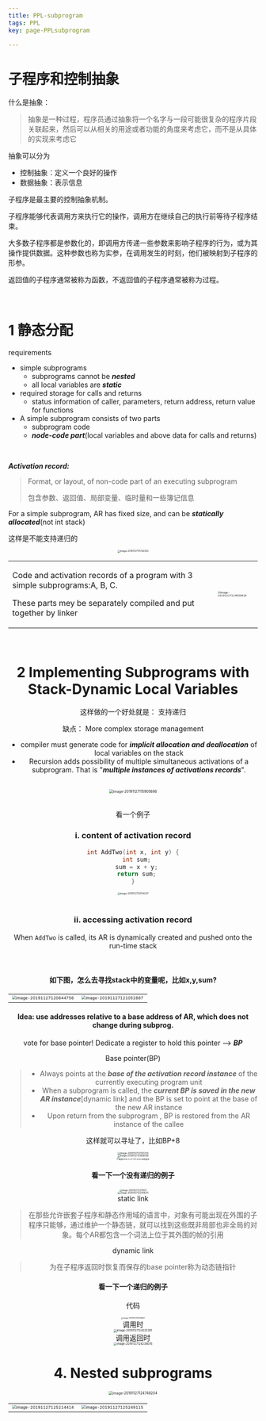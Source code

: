 ```yaml
---
title: PPL-subprogram
tags: PPL
key: page-PPLsubprogram

---
```




# 子程序和控制抽象

什么是抽象：

> 抽象是一种过程，程序员通过抽象将一个名字与一段可能很复杂的程序片段关联起来，然后可以从相关的用途或者功能的角度来考虑它，而不是从具体的实现来考虑它

抽象可以分为

* 控制抽象：定义一个良好的操作
* 数据抽象：表示信息

子程序是最主要的控制抽象机制。

子程序能够代表调用方来执行它的操作，调用方在继续自己的执行前等待子程序结束。

大多数子程序都是参数化的，即调用方传递一些参数来影响子程序的行为，或为其操作提供数据。这种参数也称为实参，在调用发生的时刻，他们被映射到子程序的形参。

返回值的子程序通常被称为函数，不返回值的子程序通常被称为过程。

<br/>



# 1 静态分配

requirements

* simple subprograms
  * subprograms cannot be ***nested***
  * all local variables are ***static***
* required storage for calls and returns
  * status information of caller, parameters, return address, return value for functions
* A simple subprogram consists of two parts
  * subprogram code
  * ***node-code part***(local variables and above data for calls and returns)

<br/>

***Activation record:***

> Format, or layout, of non-code part of an executing subprogram
>
> 包含参数、返回值、局部变量、临时量和一些簿记信息

For a simple subprogram, AR has fixed size, and can be ***statically allocated***(not int stack)

这样是不能支持递归的

<center><img src="https://miaochenlu.github.io/picture/image-20191127111726393.png" alt="image-20191127111726393" style="zoom: 33%;" />
<table>
  <tr>
    <td><p>
      Code and activation records of a program with 3 simple subprograms:A, B, C.
      </p>
      <p>
        These parts mey be separately compiled and put together by linker
      </p>
    </td>
    <td><img src="https://miaochenlu.github.io/picture/image-20191127114939416.png" alt="image-20191127114939416" style="zoom: 33%;" /></td>
  </tr>
</table>

<br/>

# 2 Implementing Subprograms with Stack-Dynamic Local Variables

这样做的一个好处就是： 支持递归

缺点： More complex storage management

* compiler must generate code for ***implicit allocation and deallocation*** of local variables on the stack
* Recursion adds possibility of multiple simultaneous activations of a subprogram. That is "***multiple instances of activations records***".

<br/>



<center><img src="https://miaochenlu.github.io/picture/image-20191127115905686.png" alt="image-20191127115905686" style="zoom:50%;" /></center>

<br/>

看一个例子

### i. content of activation record

```cpp
int AddTwo(int x, int y) {
  int sum;
  sum = x + y;
  return sum;
}
```

<center><img src="https://miaochenlu.github.io/picture/image-20191127120114207.png" alt="image-20191127120114207" style="zoom: 33%;" /></center>
<br/>

### ii. accessing activation record

When `AddTwo` is called, its AR is dynamically created and pushed onto the run-time stack

<br/>

#### 如下图，怎么去寻找stack中的变量呢，比如x,y,sum?

<table>
  <tr>
    <td><img src="https://miaochenlu.github.io/picture/image-20191127120644756.png" alt="image-20191127120644756" style="zoom:50%;" /></td>
    <td><img src="https://miaochenlu.github.io/picture/image-20191127121052887.png" alt="image-20191127121052887" style="zoom:50%;" /></td>
  </tr>
</table>



#### Idea: use addresses relative to a base address of AR, which does not change during subprog. 

vote for base pointer! Dedicate a register to hold this pointer --> ***BP*** 

Base pointer(BP)

> * Always points at the ***base of the activation record instance*** of the currently executing program unit 
> * When a subprogram is called, the ***current BP is saved in the new AR instance***[dynamic link] and the BP is set to point at the base of the new AR instance 
> * Upon return from the subprogram , BP is restored from the AR instance of the callee

这样就可以寻址了，比如BP+8

<center><img src="https://miaochenlu.github.io/picture/image-20191127121121729.png" alt="image-20191127121121729" style="zoom: 33%;" /></center>
<center><img src="https://miaochenlu.github.io/picture/image-20191127121808159.png" alt="image-20191127121808159" style="zoom: 33%;" /></center>
<center><img src="https://miaochenlu.github.io/picture/截屏2019-11-27下午12.18.38的副本.png" alt="截屏2019-11-27下午12.18.38的副本" style="zoom: 28%;" /></center>


#### 看一下一个没有递归的例子

<center><img src="https://miaochenlu.github.io/picture/image-20191127123111611.png" alt="image-20191127123111611" style="zoom: 30%;" /></center>
<center><img src="https://miaochenlu.github.io/picture/image-20191127123149311.png" alt="image-20191127123149311" style="zoom:33%;" /></center>
static link

> 在那些允许嵌套子程序和静态作用域的语言中，对象有可能出现在外围的子程序只能够，通过维护一个静态链，就可以找到这些既非局部也非全局的对象。每个AR都包含一个词法上位于其外围的帧的引用

dynamic link

> 为在子程序返回时恢复而保存的base pointer称为动态链指针



#### 看一下一个递归的例子

代码

<center><img src="https://miaochenlu.github.io/picture/image-20191127124138451.png" alt="image-20191127124138451" style="zoom: 25%;" /></center>
调用时

<center><img src="https://miaochenlu.github.io/picture/image-20191127124225391.png" alt="image-20191127124225391" style="zoom: 40%;" /></center>
调用返回时

<center><img src="https://miaochenlu.github.io/picture/image-20191127124238076.png" alt="image-20191127124238076" style="zoom:40%;" /></center>


# 4. Nested subprograms

<center><img src="https://miaochenlu.github.io/picture/image-20191127124749204.png" alt="image-20191127124749204" style="zoom:50%;" /></center>


<table>
  <tr>
    <td><img src="https://miaochenlu.github.io/picture/image-20191127125214414.png" alt="image-20191127125214414" style="zoom:50%;" /></td>
    <td><img src="https://miaochenlu.github.io/picture/image-20191127125249115.png" alt="image-20191127125249115" style="zoom:50%;" /></td>
  </tr>
</table>

